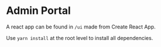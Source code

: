 # Admin Portal

A react app can be found in `/ui` made from Create React App.

Use `yarn install` at the root level to install all dependencies.
